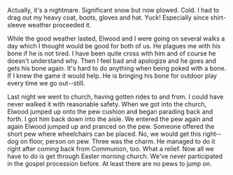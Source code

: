 <html><body><p>Actually, it's a nightmare. Significant snow but now plowed. Cold. I had to drag out my heavy coat, boots, gloves and hat. Yuck! Especially since shirt-sleeve weather proceeded it.
</p><p>While the good weather lasted, Elwood and I were going on several walks a day which I thought would be good for both of us. He plagues me with his bone if he is not tired. I have been quite cross with him and of course he doesn't understand why. Then I feel bad and apologize and he goes and gets his bone again. It's hard to do anything when being poked with a bone. If I knew the game it would help. He is bringing his bone for outdoor play every time we go out--still.
</p><p>Last night we went to church, having gotten rides to and from. I could have never walked it with reasonable safety. When we got into the church, Elwood jumped up onto the pew cushion and began parading back and forth. I got him back down into the aisle. We entered the pew again and again Elwood jumped up and pranced on the pew. Someone offered the short pew where wheelchairs can be placed. No, we would get this right--dog on floor, person on pew. Three was the charm. He managed to do it right after coming back from Communion, too. What a relief. Now all we have to do is get through Easter morning church. We've never participated in the gospel procession before. At least there are no pews to jump on.</p></body></html>
